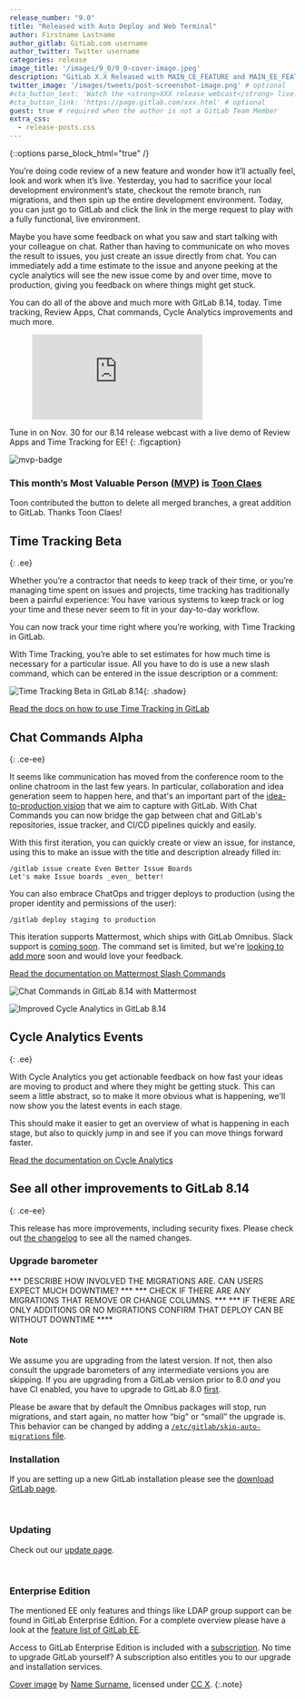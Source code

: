 ```yaml
---
release_number: "9.0"
title: "Released with Auto Deploy and Web Terminal"
author: Firstname Lastname
author_gitlab: GitLab.com username
author_twitter: Twitter username
categories: release
image_title: '/images/9_0/9_0-cover-image.jpeg'
description: "GitLab X.X Released with MAIN_CE_FEATURE and MAIN_EE_FEATURE"
twitter_image: '/images/tweets/post-screenshot-image.png' # optional
#cta_button_text: 'Watch the <strong>XXX release webcast</strong> live!' # optional
#cta_button_link: 'https://page.gitlab.com/xxx.html' # optional
guest: true # required when the author is not a GitLab Team Member
extra_css:
  - release-posts.css
---
```


{::options parse_block_html="true" /}

<section class="left vertical-align-top">

You’re doing code review of a new feature and wonder how it’ll actually feel, look and work when it’s live. Yesterday, you had to sacrifice your local development environment’s state, checkout the remote branch, run migrations, and then spin up the entire development environment. Today, you can just go to GitLab and click the link in the merge request to play with a fully functional, live environment.

Maybe you have some feedback on what you saw and start talking with your colleague on chat. Rather than having to communicate on who moves the result to issues, you just create an issue directly from chat. You can immediately add a time estimate to the issue and anyone peeking at the cycle analytics will see the new issue come by and over time, move to production, giving you feedback on where things might get stuck.

You can do all of the above and much more with GitLab 8.14, today. Time tracking, Review Apps, Chat commands, Cycle Analytics improvements and much more.

<!-- more -->

</section>

<section class="right vertical-align-top">

<figure class="video_container">
  <iframe src="https://www.youtube.com/embed/enMumwvLAug" frameborder="0" allowfullscreen="true"> </iframe>
</figure>

Tune in on Nov. 30 for our 8.14 release webcast with a live demo of Review Apps and Time Tracking for EE!
{: .figcaption}

</section>

<section class="mvp">

![mvp-badge](/images/mvp_badge.png)

### This month’s Most Valuable Person ([MVP](https://about.gitlab.com/mvp/)) is [Toon Claes](https://gitlab.com/to1ne)

Toon contributed the button to delete all merged branches, a great addition to GitLab. Thanks Toon Claes!

</section>

<!--more-->

<section class="middle">

## Time Tracking Beta
{: .ee}

Whether you’re a contractor that needs to keep track of their time, or you’re managing time spent on issues and projects, time tracking has traditionally been a painful experience: You have various systems to keep track or log your time and these never seem to fit in your day-to-day workflow.

You can now track your time right where you’re working, with Time Tracking in GitLab.

With Time Tracking, you’re able to set estimates for how much time is necessary for a particular issue. All you have to do is use a new slash command, which can be entered in the issue description or a comment:

![Time Tracking Beta in GitLab 8.14](/images/8_14/time.gif){: .shadow}

[Read the docs on how to use Time Tracking in GitLab](https://docs.gitlab.com/ee/workflow/time_tracking.html)

</section>

<section class="left">

## Chat Commands Alpha
{: .ce-ee}

It seems like communication has moved from the conference room to the online
chatroom in the last few years. In particular, collaboration and idea generation
seem to happen here, and that's an important part of the
[idea-to-production vision](/2016/09/13/gitlab-master-plan/#the-master-plan)
that we aim to capture with GitLab. With Chat Commands you can now bridge the
gap between chat and GitLab's repositories, issue tracker, and CI/CD pipelines
quickly and easily.

With this first iteration, you can quickly create or view an issue, for
instance, using this to make an issue with the title and description already filled in:

```
/gitlab issue create Even Better Issue Boards
Let's make Issue boards _even_ better!
```

You can also embrace ChatOps and trigger deploys to production (using the
proper identity and permissions of the user):

```
/gitlab deploy staging to production
```

This iteration supports Mattermost, which ships with GitLab Omnibus. Slack
support is [coming soon](https://gitlab.com/gitlab-org/gitlab-ce/issues/22182).
The command set is limited, but we're [looking to add
more](https://gitlab.com/gitlab-org/gitlab-ce/issues/24768) soon and would love
your feedback.

[Read the documentation on Mattermost Slash Commands](https://docs.gitlab.com/ce/project_services/mattermost_slash_commands.html)

</section>
<section class="right">

![Chat Commands in GitLab 8.14 with Mattermost](/images/8_14/chat1.gif)

</section>

<div class="small-reverse">
<section class="left">

![Improved Cycle Analytics in GitLab 8.14](/images/8_14/cycle_events.png)

</section>

<section class="right">

## Cycle Analytics Events
{: .ee}

With Cycle Analytics you get actionable feedback on how fast your ideas are moving to product and where they might be getting stuck. This can seem a little abstract, so to make it more obvious what is happening, we'll now show you the latest events in each stage.

This should make it easier to get an overview of what is happening in each
stage, but also to quickly jump in and see if you can move things forward
faster.

[Read the documentation on Cycle Analytics](https://docs.gitlab.com/ce/user/project/cycle_analytics.html)

</section>
</div>

<section class="middle">

## See all other improvements to GitLab 8.14
{: .ce-ee}

This release has more improvements, including security fixes. Please check out
[the changelog] to see all the named changes.

[the changelog]: https://gitlab.com/gitlab-org/gitlab-ce/blob/master/CHANGELOG.md

</section>

<section class="left vertical-align-top">

### Upgrade barometer

*** DESCRIBE HOW INVOLVED THE MIGRATIONS ARE. CAN USERS EXPECT MUCH DOWNTIME? ***
*** CHECK IF THERE ARE ANY MIGRATIONS THAT REMOVE OR CHANGE COLUMNS. ***
*** IF THERE ARE ONLY ADDITIONS OR NO MIGRATIONS CONFIRM THAT DEPLOY CAN BE WITHOUT DOWNTIME ****

#### Note

We assume you are upgrading from the latest version. If not, then also consult the upgrade barometers of any intermediate versions you are skipping.
If you are upgrading from a GitLab version prior to 8.0 *and* you have CI enabled, you have to upgrade to GitLab 8.0 [first](https://about.gitlab.com/2015/09/22/gitlab-8-0-released/).

Please be aware that by default the Omnibus packages will stop, run migrations,
and start again, no matter how “big” or “small” the upgrade is. This behavior
can be changed by adding a [`/etc/gitlab/skip-auto-migrations`
file](http://doc.gitlab.com/omnibus/update/README.html).

</section>

<section class="right vertical-align-top">

### Installation

If you are setting up a new GitLab installation please see the
[download GitLab page](https://about.gitlab.com/installation/).

<br>

### Updating

Check out our [update page](https://about.gitlab.com/update/).

<br>

### Enterprise Edition

The mentioned EE only features and things like LDAP group support can be found in GitLab Enterprise Edition.
For a complete overview please have a look at the [feature list of GitLab EE](https://about.gitlab.com/gitlab-ee/).

Access to GitLab Enterprise Edition is included with a [subscription](https://about.gitlab.com/products/). No time to upgrade GitLab yourself? A subscription also entitles you to our upgrade and installation services.

</section>

[Cover image](LINK-TO-ORIG-IMG) by [Name Surname](LINK-TO-AUTHOR'S-BIO), licensed under [CC X](LINK-TO-LICENCE).
{:.note}
